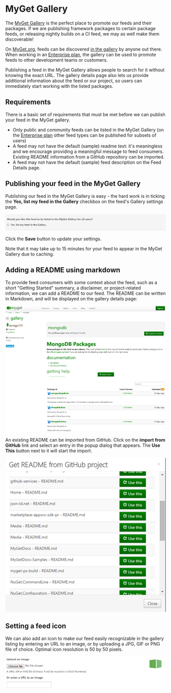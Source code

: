 # MyGet Gallery

The [MyGet Gallery](https://www.myget.org/gallery) is the perfect place to promote our feeds and their packages. If we are publishing framework packages to certain package feeds, or releasing nightly builds on a CI feed, we may as well make them discoverable!

On [MyGet.org](https://www.myget.org), feeds can be discovered [in the gallery](https://www.myget.org/gallery) by anyone out there. When working in an [Enterprise plan](https://www.myget.org/enterprise), the gallery can be used to promote feeds to other development teams or customers.

Publishing a feed in the MyGet Gallery allows people to search for it without knowing the exact URL. The gallery details page also lets us provide additional information about the feed or our project, so users can immediately start working with the listed packages.

## Requirements

There is a basic set of requirements that must be met before we can publish your feed in the MyGet gallery.

* Only public and community feeds can be listed in the MyGet Gallery (on the [Enterprise plan](/myget-enterprise/management-dashboard.md) other feed types can be published for subsets of users)
* A feed may not have the default (sample) readme text: it's meaningless and we encourage  providing a meaningful message to feed consumers. Existing README information from a GitHub repository can be imported.
* A feed may not have the default (sample) feed description on the Feed Details page.

## Publishing your feed in the MyGet Gallery

Publishing our feed in the MyGet Gallery is easy - the hard work is in ticking the **Yes, list my feed in the Gallery** checkbox on the feed's Gallery settings page.

![Listing a feed in the gallery](assets/gallery_publish_checkbox.png)
 
Click the **Save** button to update your settings.

<p class="alert alert-info">
Note that it may take up to 15 minutes for your feed to appear in the MyGet Gallery due to caching.
</p>

## Adding a README using markdown

To provide feed consumers with some context about the feed, such as a short "Getting Started" summary, a disclaimer, or project-related information, we can add a README to our feed. The README can be written in Markdown, and will be displayed on the gallery details page:

![README on gallery details page](assets/gallery-details.png)

An existing README can be imported from GitHub. Click on the **import from GitHub** link and select an entry in the popup dialog that appears. The **Use This** button next to it will start the import.

![Import readme from GitHub](assets/gallery_link_readme_from_github.png)

## Setting a feed icon

We can also add an icon to make our feed easily recognizable in the gallery listing by entering an URL to an image, or by uploading a JPG, GIF or PNG file of choice. Optimal icon resolution is 50 by 50 pixels.

![Add feed icon](assets/gallery_add_feed_icon.png)